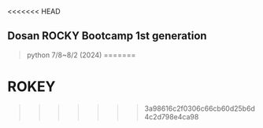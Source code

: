 <<<<<<< HEAD
## Dosan ROCKY Bootcamp 1st generation
> python 7/8~8/2 (2024)
=======
# ROKEY
>>>>>>> 3a98616c2f0306c66cb60d25b6d4c2d798e4ca98
